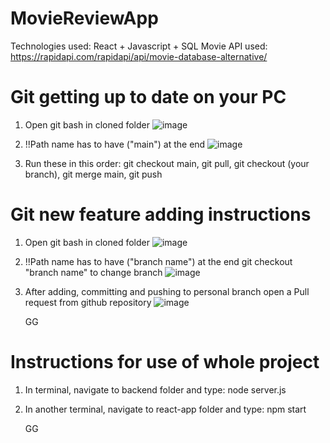 # MovieReviewApp
Technologies used: React + Javascript + SQL
Movie API used: https://rapidapi.com/rapidapi/api/movie-database-alternative/

# Git getting up to date on your PC
1. Open git bash in cloned folder
![image](https://github.com/AstroTurtlle/MovieReviewApp/assets/117024926/d94e449d-bc3b-4cb7-aec6-11e329b92083)

2. !!Path name has to have ("main") at the end
   ![image](https://github.com/AstroTurtlle/MovieReviewApp/assets/117024926/304703ee-6987-4ece-b95e-f3748e9b3f94)

3. Run these in this order: git checkout main, git pull, git checkout (your branch), git merge main, git push

# Git new feature adding instructions
1. Open git bash in cloned folder
![image](https://github.com/AstroTurtlle/MovieReviewApp/assets/117024926/d94e449d-bc3b-4cb7-aec6-11e329b92083)

2. !!Path name has to have ("branch name") at the end
   git checkout "branch name" to change branch ![image](https://github.com/AstroTurtlle/MovieReviewApp/assets/117024926/304703ee-6987-4ece-b95e-f3748e9b3f94)

3. After adding, committing and pushing to personal branch open a Pull request from github repository ![image](https://github.com/AstroTurtlle/MovieReviewApp/assets/117024926/97c1d2d1-319b-4ac4-87b5-1b5899ab375c)

   GG

# Instructions for use of whole project
1. In terminal, navigate to backend folder and type: node server.js

2. In another terminal, navigate to react-app folder and type: npm start

   GG
